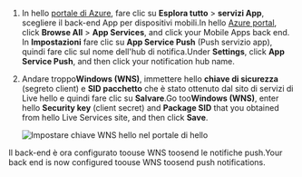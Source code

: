 
1. <span data-ttu-id="a4676-101">In hello [portale di Azure](https://portal.azure.com/), fare clic su **Esplora tutto** > **servizi App**, scegliere il back-end App per dispositivi mobili.</span><span class="sxs-lookup"><span data-stu-id="a4676-101">In hello [Azure portal](https://portal.azure.com/), click **Browse All** > **App Services**, and click your Mobile Apps back end.</span></span> <span data-ttu-id="a4676-102">In **Impostazioni** fare clic su **App Service Push** (Push servizio app), quindi fare clic sul nome dell'hub di notifica.</span><span class="sxs-lookup"><span data-stu-id="a4676-102">Under **Settings**, click **App Service Push**, and then click your notification hub name.</span></span>
2. <span data-ttu-id="a4676-103">Andare troppo**Windows (WNS)**, immettere hello **chiave di sicurezza** (segreto client) e **SID pacchetto** che è stato ottenuto dal sito di servizi di Live hello e quindi fare clic su  **Salvare**.</span><span class="sxs-lookup"><span data-stu-id="a4676-103">Go too**Windows (WNS)**, enter hello **Security key** (client secret) and **Package SID** that you obtained from hello Live Services site, and then click **Save**.</span></span>

    ![Impostare chiave WNS hello nel portale di hello](./media/app-service-mobile-configure-wns/mobile-push-wns-credentials.png)

<span data-ttu-id="a4676-105">Il back-end è ora configurato toouse WNS toosend le notifiche push.</span><span class="sxs-lookup"><span data-stu-id="a4676-105">Your back end is now configured toouse WNS toosend push notifications.</span></span>
